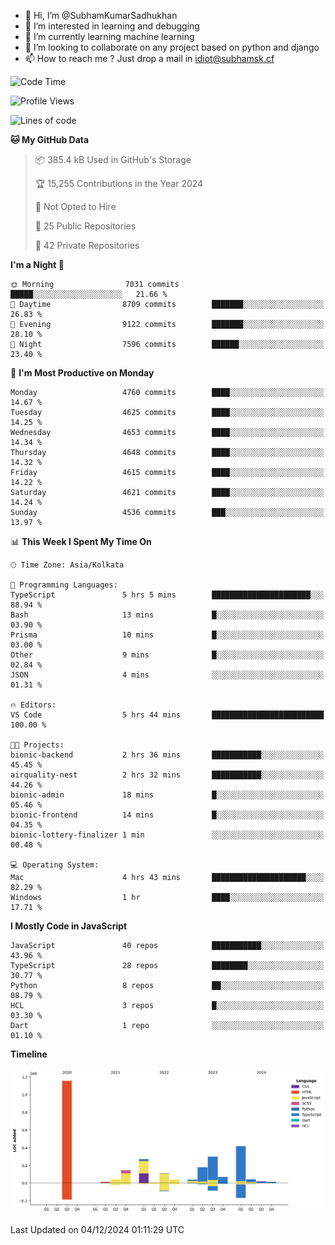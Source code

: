 - 👋 Hi, I’m @SubhamKumarSadhukhan
- 👀 I’m interested in learning and debugging
- 🌱 I’m currently learning machine learning
- 💞️ I’m looking to collaborate on any project based on python and django
- 📫 How to reach me ?
      Just drop a mail in idiot@subhamsk.cf

<!---
SubhamKumarSadhukhan/SubhamKumarSadhukhan is a ✨ special ✨ repository because its `README.md` (this file) appears on your GitHub profile.
You can click the Preview link to take a look at your changes.
--->


<!--START_SECTION:waka-->
![Code Time](http://img.shields.io/badge/Code%20Time-2%2C653%20hrs%2036%20mins-blue)

![Profile Views](http://img.shields.io/badge/Profile%20Views-1-blue)

![Lines of code](https://img.shields.io/badge/From%20Hello%20World%20I%27ve%20Written-2.8%20million%20lines%20of%20code-blue)

**🐱 My GitHub Data** 

> 📦 385.4 kB Used in GitHub's Storage 
 > 
> 🏆 15,255 Contributions in the Year 2024
 > 
> 🚫 Not Opted to Hire
 > 
> 📜 25 Public Repositories 
 > 
> 🔑 42 Private Repositories 
 > 
**I'm a Night 🦉** 

```text
🌞 Morning                7031 commits        █████░░░░░░░░░░░░░░░░░░░░   21.66 % 
🌆 Daytime                8709 commits        ███████░░░░░░░░░░░░░░░░░░   26.83 % 
🌃 Evening                9122 commits        ███████░░░░░░░░░░░░░░░░░░   28.10 % 
🌙 Night                  7596 commits        ██████░░░░░░░░░░░░░░░░░░░   23.40 % 
```
📅 **I'm Most Productive on Monday** 

```text
Monday                   4760 commits        ████░░░░░░░░░░░░░░░░░░░░░   14.67 % 
Tuesday                  4625 commits        ████░░░░░░░░░░░░░░░░░░░░░   14.25 % 
Wednesday                4653 commits        ████░░░░░░░░░░░░░░░░░░░░░   14.34 % 
Thursday                 4648 commits        ████░░░░░░░░░░░░░░░░░░░░░   14.32 % 
Friday                   4615 commits        ████░░░░░░░░░░░░░░░░░░░░░   14.22 % 
Saturday                 4621 commits        ████░░░░░░░░░░░░░░░░░░░░░   14.24 % 
Sunday                   4536 commits        ███░░░░░░░░░░░░░░░░░░░░░░   13.97 % 
```


📊 **This Week I Spent My Time On** 

```text
🕑︎ Time Zone: Asia/Kolkata

💬 Programming Languages: 
TypeScript               5 hrs 5 mins        ██████████████████████░░░   88.94 % 
Bash                     13 mins             █░░░░░░░░░░░░░░░░░░░░░░░░   03.90 % 
Prisma                   10 mins             █░░░░░░░░░░░░░░░░░░░░░░░░   03.00 % 
Other                    9 mins              █░░░░░░░░░░░░░░░░░░░░░░░░   02.84 % 
JSON                     4 mins              ░░░░░░░░░░░░░░░░░░░░░░░░░   01.31 % 

🔥 Editors: 
VS Code                  5 hrs 44 mins       █████████████████████████   100.00 % 

🐱‍💻 Projects: 
bionic-backend           2 hrs 36 mins       ███████████░░░░░░░░░░░░░░   45.45 % 
airquality-nest          2 hrs 32 mins       ███████████░░░░░░░░░░░░░░   44.26 % 
bionic-admin             18 mins             █░░░░░░░░░░░░░░░░░░░░░░░░   05.46 % 
bionic-frontend          14 mins             █░░░░░░░░░░░░░░░░░░░░░░░░   04.35 % 
bionic-lottery-finalizer 1 min               ░░░░░░░░░░░░░░░░░░░░░░░░░   00.48 % 

💻 Operating System: 
Mac                      4 hrs 43 mins       █████████████████████░░░░   82.29 % 
Windows                  1 hr                ████░░░░░░░░░░░░░░░░░░░░░   17.71 % 
```

**I Mostly Code in JavaScript** 

```text
JavaScript               40 repos            ███████████░░░░░░░░░░░░░░   43.96 % 
TypeScript               28 repos            ████████░░░░░░░░░░░░░░░░░   30.77 % 
Python                   8 repos             ██░░░░░░░░░░░░░░░░░░░░░░░   08.79 % 
HCL                      3 repos             █░░░░░░░░░░░░░░░░░░░░░░░░   03.30 % 
Dart                     1 repo              ░░░░░░░░░░░░░░░░░░░░░░░░░   01.10 % 
```



**Timeline**

![Lines of Code chart](https://raw.githubusercontent.com/SubhamKumarSadhukhan/SubhamKumarSadhukhan/main/assets/bar_graph.png)


 Last Updated on 04/12/2024 01:11:29 UTC
<!--END_SECTION:waka-->
